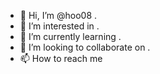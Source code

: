 - 👋 Hi, I’m @hoo08 . 
- 👀 I’m interested in . 
- 🌱 I’m currently learning . 
- 💞️ I’m looking to collaborate on . 
- 📫 How to reach me 

<!---
hoo08/hoo08 is a ✨ special ✨ repository because its `README.md` (this file) appears on your GitHub profile.
You can click the Preview link to take a look at your changes.
--->
